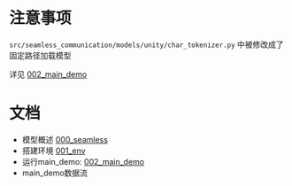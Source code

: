 
# 注意事项
`src/seamless_communication/models/unity/char_tokenizer.py` 中被修改成了固定路径加载模型

详见 [002_main_demo](./docs/adapt/002_main_demo.md)

# 文档
- 模型概述 [000_seamless](./docs/adapt/000_seamless.md)
- 搭建环境 [001_env](./docs/adapt/001_env.md)
- 运行main_demo: [002_main_demo](./docs/adapt/002_main_demo.md)
- main_demo数据流

